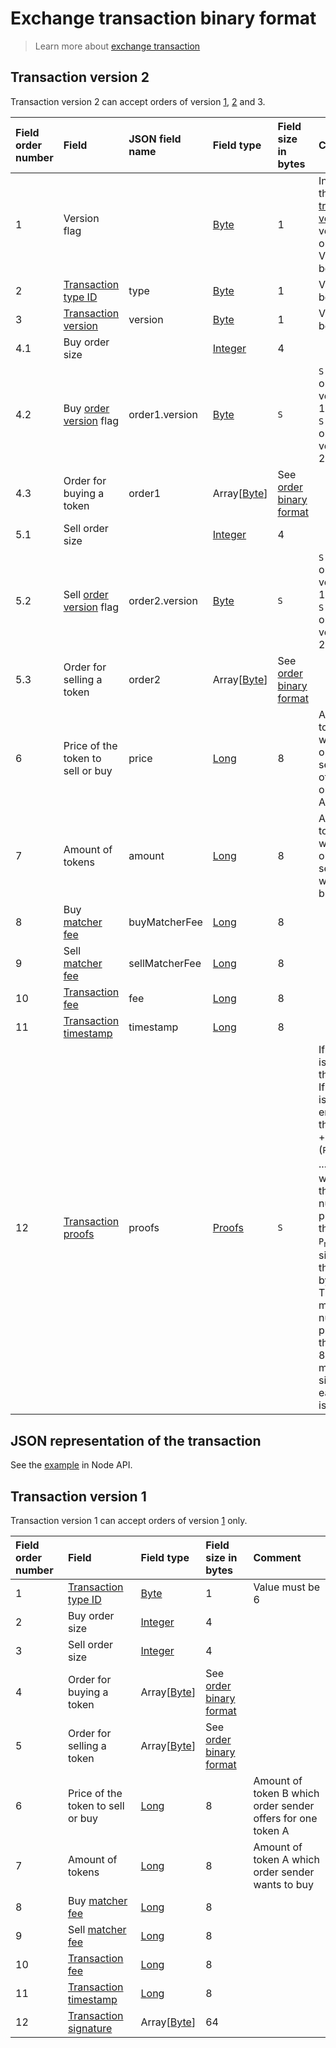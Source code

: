 # Exchange transaction binary format

> Learn more about [exchange transaction](/blockchain/transaction-type/exchange-transaction.md)

## Transaction version 2 <a id="transaction2"></a>

Transaction version 2 can accept orders of version [1](/blockchain/binary-format/order-binary-format.md#order1), [2](/blockchain/binary-format/order-binary-format.md#order2) and 3.

| Field order number | Field | JSON field name | Field type | Field size in bytes | Comment |
| :--- | :--- | :--- | :--- | :--- | :--- |
| 1 | Version flag | | [Byte](/blockchain/blockchain/blockchain-data-types.md) | 1 | Indicates the [transaction version](/blockchain/transaction/transaction-version.md) is version 2 or higher.<br>Value must be 0 |
| 2 | [Transaction type ID](/blockchain/transaction-type.md) | type | [Byte](/blockchain/blockchain/blockchain-data-types.md) | 1 | Value must be 7 |
| 3 | [Transaction version](/blockchain/transaction/transaction-version.md) | version | [Byte](/blockchain/blockchain/blockchain-data-types.md) | 1 | Value must be 2 |
| 4.1 | Buy order size |  | [Integer](/blockchain/blockchain/blockchain-data-types.md) | 4 |  |
| 4.2 | Buy [order version](/blockchain/binary-format/order-binary-format.md) flag | order1.version | [Byte](/blockchain/blockchain/blockchain-data-types.md) | `S` | `S` = 1 if the order version is 1.<br>`S` = 0 if the order version is 2 |
| 4.3 | Order for buying a token | order1 | Array[[Byte](/blockchain/blockchain/blockchain-data-types.md)] | See [order binary format](/blockchain/binary-format/order-binary-format.md) |  |
| 5.1 | Sell order size  |  | [Integer](/blockchain/blockchain/blockchain-data-types.md) | 4 |  |
| 5.2 | Sell [order version](/blockchain/binary-format/order-binary-format.md) flag | order2.version | [Byte](/blockchain/blockchain/blockchain-data-types.md) | `S` | `S` = 1 if the order version is 1.<br>`S` = 0 if the order version is 2 |
| 5.3 | Order for selling a token | order2 | Array[[Byte](/blockchain/blockchain/blockchain-data-types.md)] | See [order binary format](/blockchain/binary-format/order-binary-format.md) |  |
| 6 | Price of the token to sell or buy | price | [Long](/blockchain/blockchain/blockchain-data-types.md) | 8 | Amount of token B which order sender offers for one token A |
| 7 | Amount of tokens  | amount | [Long](/blockchain/blockchain/blockchain-data-types.md) | 8 | Amount of token A which order sender wants to buy |
| 8 | Buy [matcher fee](/blockchain/matcher-fee.md) | buyMatcherFee | [Long](/blockchain/blockchain/blockchain-data-types.md) | 8 |  |
| 9 | Sell [matcher fee](/blockchain/matcher-fee.md) | sellMatcherFee | [Long](/blockchain/blockchain/blockchain-data-types.md) | 8 |  |
| 10 | [Transaction fee](/blockchain/transaction/transaction-fee.md) | fee | [Long](/blockchain/blockchain/blockchain-data-types.md) | 8 |  |
| 11 | [Transaction timestamp](/blockchain/transaction/transaction-timestamp.md) | timestamp | [Long](/blockchain/blockchain/blockchain-data-types.md) | 8 |  |
| 12 | [Transaction proofs](/blockchain/transaction/transaction-proof.md) | proofs | [Proofs](/blockchain/transaction/transaction-proof.md) | `S` | If the array is empty, then `S`= 3. <br>If the array is not empty, then `S` = 3 + 2 × `N` + (`P`<sub>1</sub> + `P`<sub>2</sub> + ... + `P`<sub>n</sub>), where `N` is the number of proofs in the array, `P`<sub>n</sub> is the size on `N`-th proof in bytes. <br>The maximum number of proofs in the array is 8. The maximum size of each proof is 64 bytes |

## JSON representation of the transaction

See the [example](https://nodes.wavesplatform.com/transactions/info/csr25XQHT1c965Fg7cY2vJ7XHYVsudPYrUbdaFqgaqL) in Node API.

## Transaction version 1 <a id="transaction1"></a>

Transaction version 1 can accept orders of version [1](/blockchain/binary-format/order-binary-format.md#order1) only.

| Field order number | Field | Field type | Field size in bytes | Comment |
| :--- | :--- | :--- | :--- | :--- |
| 1 | [Transaction type ID](/blockchain/transaction-type.md) | [Byte](/blockchain/blockchain/blockchain-data-types.md) | 1 | Value must be 6 |
| 2 | Buy order size  | [Integer](/blockchain/blockchain/blockchain-data-types.md) | 4 |  |
| 3 | Sell order size | [Integer](/blockchain/blockchain/blockchain-data-types.md) | 4 |  |
| 4 | Order for buying a token | Array[[Byte](/blockchain/blockchain/blockchain-data-types.md)] | See [order binary format](/blockchain/binary-format/order-binary-format.md) |  |
| 5 | Order for selling a token | Array[[Byte](/blockchain/blockchain/blockchain-data-types.md)] | See [order binary format](/blockchain/binary-format/order-binary-format.md) |  |
| 6 | Price of the token to sell or buy | [Long](/blockchain/blockchain/blockchain-data-types.md) | 8 | Amount of token B which order sender offers for one token A |
| 7 | Amount of tokens | [Long](/blockchain/blockchain/blockchain-data-types.md) | 8 | Amount of token A which order sender wants to buy |
| 8 | Buy [matcher fee](/blockchain/matcher-fee.md) | [Long](/blockchain/blockchain/blockchain-data-types.md) | 8 |  |
| 9 | Sell [matcher fee](/blockchain/matcher-fee.md) | [Long](/blockchain/blockchain/blockchain-data-types.md) | 8 |  |
| 10 | [Transaction fee](/blockchain/transaction/transaction-fee.md) | [Long](/blockchain/blockchain/blockchain-data-types.md) | 8 |  |
| 11 | [Transaction timestamp](/blockchain/transaction/transaction-timestamp.md) | [Long](/blockchain/blockchain/blockchain-data-types.md) | 8 |  |
| 12 | [Transaction signature](/blockchain/transaction/transaction-signature.md) | Array[[Byte](/blockchain/blockchain/blockchain-data-types.md)] | 64 |  |
